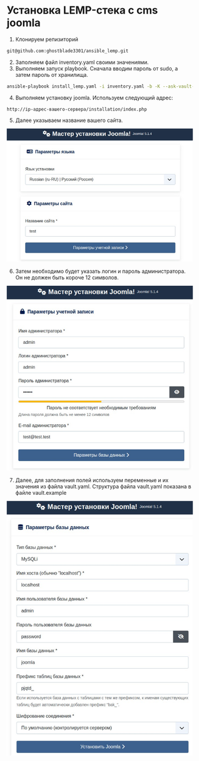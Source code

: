 # Установка LEMP-стека с cms joomla
1. Клонируем репизиторий
```bash
git@github.com:ghostblade3301/ansible_lemp.git
```
2. Заполняем файл inventory.yaml своими значениями.
3. Выполняем запуск playbook. Сначала вводим пароль от sudo, а затем пароль от хранилища.
```bash
ansible-playbook install_lemp.yaml -i inventory.yaml -b -K --ask-vault-pass
```
4. Выполняем установку joomla. Используем следующий адрес:
```
http://ip-адрес-вашего-сервера/installation/index.php
```
5. Далее указываем название вашего сайта.

![01](https://github.com/ghostblade3301/ansible_lemp/blob/main/screenshots/01.jpg)

6. Затем необходимо будет указать логин и пароль администратора. Он не должен быть короче 12 символов.

![02](https://github.com/ghostblade3301/ansible_lemp/blob/main/screenshots/02.jpg)

7. Далее, для заполнения полей используем переменные и их значения из файла vault.yaml.
Структура файла vault.yaml показана в файле vault.example

![03](https://github.com/ghostblade3301/ansible_lemp/blob/main/screenshots/03.jpg)